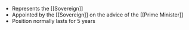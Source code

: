 - Represents the [[Sovereign]]
- Appointed by the [[Sovereign]] on the advice of the [[Prime Minister]]
- Position normally lasts for 5 years